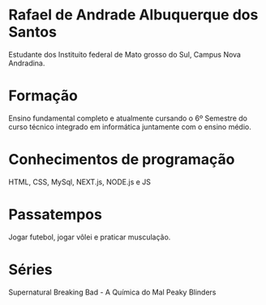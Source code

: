 # Rafael de Andrade Albuquerque dos Santos

Estudante dos Instituito federal de Mato grosso do Sul, Campus Nova Andradina.

# Formação 

Ensino fundamental completo e atualmente cursando o 6º Semestre do curso técnico integrado em informática juntamente com o ensino médio.

# Conhecimentos de programação

HTML, CSS, MySql, NEXT.js, NODE.js e JS

#  Passatempos

Jogar futebol, jogar vôlei e praticar musculação.

# Séries 

Supernatural
Breaking Bad - A Química do Mal
Peaky Blinders
